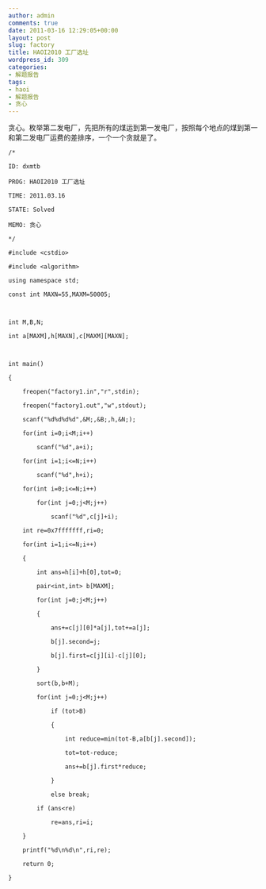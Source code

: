 ```yaml
---
author: admin
comments: true
date: 2011-03-16 12:29:05+00:00
layout: post
slug: factory
title: HAOI2010 工厂选址
wordpress_id: 309
categories:
- 解题报告
tags:
- haoi
- 解题报告
- 贪心
---
```


贪心。枚举第二发电厂，先把所有的煤运到第一发电厂，按照每个地点的煤到第一和第二发电厂运费的差排序，一个一个贪就是了。

    
    
    /*
    
    ID: dxmtb
    
    PROG: HAOI2010 工厂选址
    
    TIME: 2011.03.16
    
    STATE: Solved
    
    MEMO: 贪心
    
    */
    
    #include <cstdio>
    
    #include <algorithm>
    
    using namespace std;
    
    const int MAXN=55,MAXM=50005;
    
    
    
    int M,B,N;
    
    int a[MAXM],h[MAXN],c[MAXM][MAXN];
    
    
    
    int main()
    
    {
    
    	freopen("factory1.in","r",stdin);
    
    	freopen("factory1.out","w",stdout);
    
    	scanf("%d%d%d%d",&M;,&B;,h,&N;);
    
    	for(int i=0;i<M;i++)
    
    		scanf("%d",a+i);
    
    	for(int i=1;i<=N;i++)
    
    		scanf("%d",h+i);
    
    	for(int i=0;i<=N;i++)
    
    		for(int j=0;j<M;j++)
    
    			scanf("%d",c[j]+i);
    
    	int re=0x7fffffff,ri=0;
    
    	for(int i=1;i<=N;i++)
    
    	{
    
    		int ans=h[i]+h[0],tot=0;
    
    		pair<int,int> b[MAXM];
    
    		for(int j=0;j<M;j++)
    
    		{
    
    			ans+=c[j][0]*a[j],tot+=a[j];
    
    			b[j].second=j;
    
    			b[j].first=c[j][i]-c[j][0];
    
    		}
    
    		sort(b,b+M);
    
    		for(int j=0;j<M;j++)
    
    			if (tot>B)
    
    			{
    
    				int reduce=min(tot-B,a[b[j].second]);
    
    				tot=tot-reduce;
    
    				ans+=b[j].first*reduce;
    
    			}
    
    			else break;
    
    		if (ans<re)
    
    			re=ans,ri=i;
    
    	}
    
    	printf("%d\n%d\n",ri,re);
    
    	return 0;
    
    }
    
